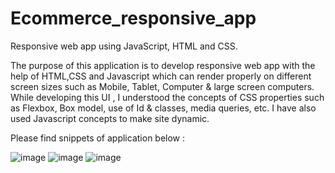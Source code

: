 # Ecommerce_responsive_app
Responsive web app using JavaScript, HTML and CSS.

The purpose of this application is to develop responsive web app with the help of HTML,CSS and Javascript which can render properly on different screen  sizes such as 
Mobile, Tablet, Computer & large screen computers.
While developing this UI , I understood the concepts of CSS properties such as Flexbox, Box model, use of Id & classes, media queries, etc.
I have also used Javascript concepts to make site dynamic. 

Please find snippets of application below :

![image](https://user-images.githubusercontent.com/100320352/172694015-f4ff083b-2a5a-43b1-9299-d272d91be067.png)
![image](https://user-images.githubusercontent.com/100320352/172694050-8a9ee8d2-5390-4701-8646-3c09d54a21b8.png)
![image](https://user-images.githubusercontent.com/100320352/172694090-a74357b6-0ffa-438f-9c23-74787c68ada5.png)


